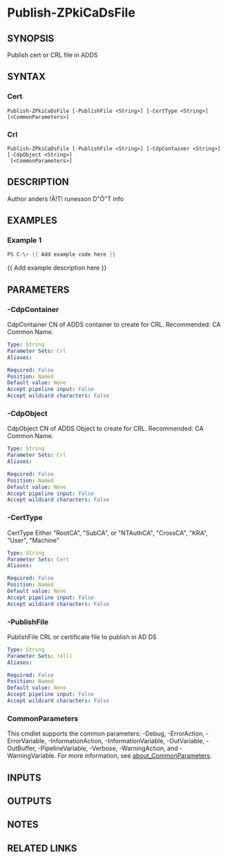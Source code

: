 ﻿---
external help file: PsZPki-help.xml
Module Name: ZPki
online version:
schema: 2.0.0
---

# Publish-ZPkiCaDsFile

## SYNOPSIS
Publish cert or CRL file in ADDS

## SYNTAX

### Cert
```
Publish-ZPkiCaDsFile [-PublishFile <String>] [-CertType <String>] [<CommonParameters>]
```

### Crl
```
Publish-ZPkiCaDsFile [-PublishFile <String>] [-CdpContainer <String>] [-CdpObject <String>]
 [<CommonParameters>]
```

## DESCRIPTION
Author anders !Ä!T!
runesson D"Ö"T info

## EXAMPLES

### Example 1
```powershell
PS C:\> {{ Add example code here }}
```

{{ Add example description here }}

## PARAMETERS

### -CdpContainer
CdpContainer CN of ADDS container to create for CRL.
Recommended: CA Common Name.

```yaml
Type: String
Parameter Sets: Crl
Aliases:

Required: False
Position: Named
Default value: None
Accept pipeline input: False
Accept wildcard characters: False
```

### -CdpObject
CdpObject CN of ADDS Object to create for CRL.
Recommended: CA Common Name.

```yaml
Type: String
Parameter Sets: Crl
Aliases:

Required: False
Position: Named
Default value: None
Accept pipeline input: False
Accept wildcard characters: False
```

### -CertType
CertType Either "RootCA", "SubCA", or "NTAuthCA", "CrossCA", "KRA", "User", "Machine"

```yaml
Type: String
Parameter Sets: Cert
Aliases:

Required: False
Position: Named
Default value: None
Accept pipeline input: False
Accept wildcard characters: False
```

### -PublishFile
PublishFile CRL or certificate file to publish in AD DS

```yaml
Type: String
Parameter Sets: (All)
Aliases:

Required: False
Position: Named
Default value: None
Accept pipeline input: False
Accept wildcard characters: False
```

### CommonParameters
This cmdlet supports the common parameters: -Debug, -ErrorAction, -ErrorVariable, -InformationAction, -InformationVariable, -OutVariable, -OutBuffer, -PipelineVariable, -Verbose, -WarningAction, and -WarningVariable. For more information, see [about_CommonParameters](http://go.microsoft.com/fwlink/?LinkID=113216).

## INPUTS

## OUTPUTS

## NOTES

## RELATED LINKS
